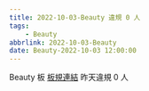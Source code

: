 ```yaml
---
title: 2022-10-03-Beauty 違規 0 人
tags:
    - Beauty
abbrlink: 2022-10-03-Beauty
date: Beauty-2022-10-03 12:00:00
---
```

Beauty 板 [板規連結](https://www.ptt.cc/bbs/Beauty/M.1630069980.A.84B.html)
昨天違規 0 人
